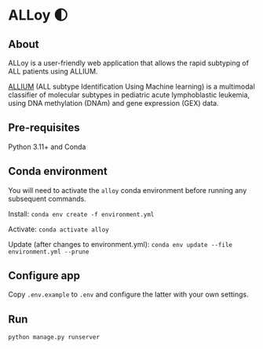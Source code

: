 # ALLoy :first_quarter_moon:

## About
ALLoy is a user-friendly web application that allows the rapid subtyping of ALL patients using ALLIUM.

[ALLIUM](https://github.com/Molmed/allium) (ALL subtype Identification Using Machine learning) is a multimodal classifier of molecular subtypes in pediatric acute lymphoblastic leukemia, using DNA methylation (DNAm) and gene expression (GEX) data.

## Pre-requisites
Python 3.11+ and Conda

## Conda environment

You will need to activate the `alloy` conda environment before running any subsequent commands.

Install: `conda env create -f environment.yml`

Activate: `conda activate alloy`

Update (after changes to environment.yml): `conda env update --file environment.yml --prune`

## Configure app
Copy `.env.example` to `.env` and configure the latter with your own settings.

## Run
`python manage.py runserver`

